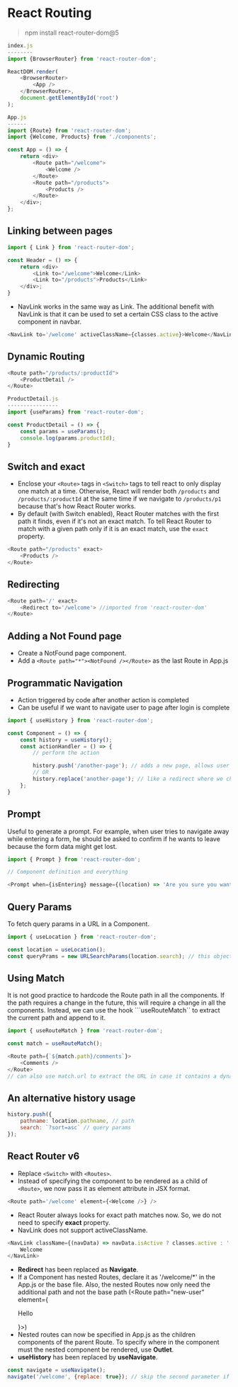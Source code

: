 # React Routing

> npm install react-router-dom@5

```js
index.js
--------
import {BrowserRouter} from 'react-router-dom';

ReactDOM.render(
    <BrowserRouter>
        <App />
    </BrowserRouter>,
    document.getElementById('root')
);
```

```js
App.js
------
import {Route} from 'react-router-dom';
import {Welcome, Products} from './components';

const App = () => {
    return <div>
        <Route path="/welcome">
            <Welcome />
        </Route>
        <Route path="/products">
            <Products />
        </Route>
    </div>;
};
```

## Linking between pages

```js
import { Link } from 'react-router-dom';

const Header = () => {
    return <div>
        <Link to="/welcome">Welcome</Link>
        <Link to="/products">Products</Link>
    </div>;
}
```

* NavLink works in the same way as Link. The additional benefit with NavLink is that it can be used to set a certain CSS class to the active component in navbar.

```js
<NavLink to='/welcome' activeClassName={classes.active}>Welcome</NavLink>
```

## Dynamic Routing

```js
<Route path="/products/:productId">
    <ProductDetail />
</Route>
```

```js
ProductDetail.js
----------------
import {useParams} from 'react-router-dom';

const ProductDetail = () => {
    const params = useParams();
    console.log(params.productId);
}
```

## Switch and exact
* Enclose your ```<Route>``` tags in ```<Switch>``` tags to tell react to only display one match at a time. Otherwise, React will render both ```/products``` and ```/products/:productId``` at the same time if we navigate to ```/products/p1``` because that's how React Router works.
* By default (with Switch enabled), React Router matches with the first path it finds, even if it's not an exact match. To tell React Router to match with a given path only if it is an exact match, use the ```exact``` property.
```js
<Route path="/products" exact>
    <Products />
</Route>
```

## Redirecting
```js
<Route path='/' exact>
    <Redirect to='/welcome'> //imported from 'react-router-dom'
</Route>
```

## Adding a Not Found page
* Create a NotFound page component.
* Add a ```<Route path="*"><NotFound /></Route>``` as the last Route in App.js

## Programmatic Navigation
* Action triggered by code after another action is completed
* Can be useful if we want to navigate user to page after login is complete

```js
import { useHistory } from 'react-router-dom';

const Component = () => {
    const history = useHistory();
    const actionHandler = () => {
        // perform the action

        history.push('/another-page'); // adds a new page, allows user to go back
        // OR
        history.replace('another-page'); // like a redirect where we change the current page, user cannot go back
    };
}
```

## Prompt
Useful to generate a prompt. For example, when user tries to navigate away while entering a form, he should be asked to confirm if he wants to leave because the form data might get lost.

```js
import { Prompt } from 'react-router-dom';

// Component definition and everything

<Prompt when={isEntering} message={(location) => 'Are you sure you want to leave?'} />
```

## Query Params

To fetch query params in a URL in a Component.

```js
import { useLocation } from 'react-router-dom';

const location = useLocation();
const queryPrams = new URLSearchParams(location.search); // this object now contains all query params as key-value pairs
```

## Using Match

It is not good practice to hardcode the Route path in all the components. If the path requires a change in the future, this will require a change in all the components. Instead, we can use the hook ```useRouteMatch`` to extract the current path and append to it.

```js
import { useRouteMatch } from 'react-router-dom';

const match = useRouteMatch();

<Route path={`${match.path}/comments`}>
    <Comments />
</Route>
// can also use match.url to extract the URL in case it contains a dynamic path variable
```

## An alternative history usage

```js
history.push({
    pathname: location.pathname, // path
    search: `?sort=asc` // query params
});
```

## React Router v6
* Replace ```<Switch>``` with ```<Routes>```.
* Instead of specifying the component to be rendered as a child of ```<Route>```, we now pass it as element attribute in JSX format.
```js
<Route path='/welcome' element={<Welcome />} />
```
* React Router always looks for exact path matches now. So, we do not need to specify **exact** property.
* NavLink does not support activeClassName.
```js
<NavLink className={(navData) => navData.isActive ? classes.active : ''} to='/welcome'>
    Welcome
</NavLink>
```
* **Redirect** has been replaced as **Navigate**.
* If a Component has nested Routes, declare it as '/welcome/*' in the App.js or the base file. Also, the nested Routes now only need the additional path and not the base path (<Route path="new-user" element={<p>Hello</p>}>)
* Nested routes can now be specified in App.js as the children components of the parent Route. To specify where in the component must the nested component be rendered, use **Outlet**.
* **useHistory** has been replaced by **useNavigate**.
```js
const navigate = useNavigate();
navigate('/welcome', {replace: true}); // skip the second parameter if you don't want to redirect
```
